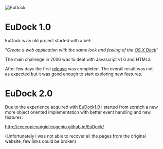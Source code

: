![EuDock](http://ceccopierangiolieugenio.github.io/EuDock/images/logo-big.jpg)

# EuDock 1.0

EuDock is an old project started with a bet:

"_Create a web application with the same look and feeling of the [OS X Dock](https://en.wikipedia.org/wiki/Dock_(OS_X))_"

The main challenge in 2006 was to deal with Javascript v1.6 and HTML3.

After few days the first [release](https://github.com/ceccopierangiolieugenio/EuDock/tree/EuDock_1.0) was completed. The overall result was not as expected but it was good enough to start exploring new features.

# EuDock 2.0

Due to the experience acquired with [EuDock1.0](https://github.com/ceccopierangiolieugenio/EuDock/tree/EuDock_1.0) I started from scratch a new more object oriented implementation with better event handling and new features:

http://ceccopierangiolieugenio.github.io/EuDock/

(Unfortunately I was not able to recover all the pages from the original website, few links could be broken)
